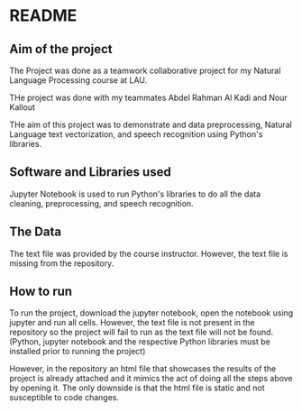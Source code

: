 # README

## Aim of the project

The Project was done as a teamwork collaborative project for my Natural Language Processing course at LAU.

THe project was done with my teammates Abdel Rahman Al Kadi and Nour Kallout

THe aim of this project was to demonstrate and data preprocessing, Natural Language text vectorization, and speech recognition using Python's libraries.

## Software and Libraries used

Jupyter Notebook is used to run Python's libraries to do all the data cleaning, preprocessing, and speech recognition.

## The Data

The text file was provided by the course instructor. However, the text file is missing from the repository.

## How to run

To run the project, download the jupyter notebook, open the notebook using jupyter and run all cells. However, the text file is not present in the repository so the project will fail to run as the text file will not be found. (Python, jupyter notebook and the respective Python libraries must be installed prior to running the project)

However, in the repository an html file that showcases the results of the project is already attached and it mimics the act of doing all the steps above by opening it. The only downside is that the html file is static and not susceptible to code changes.
